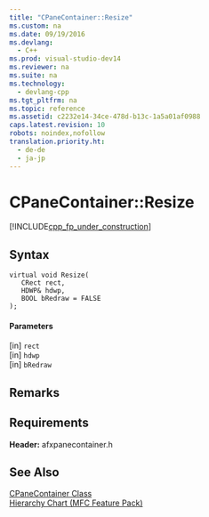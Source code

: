 ```yaml
---
title: "CPaneContainer::Resize"
ms.custom: na
ms.date: 09/19/2016
ms.devlang: 
  - C++
ms.prod: visual-studio-dev14
ms.reviewer: na
ms.suite: na
ms.technology: 
  - devlang-cpp
ms.tgt_pltfrm: na
ms.topic: reference
ms.assetid: c2232e14-34ce-478d-b13c-1a5a01af0988
caps.latest.revision: 10
robots: noindex,nofollow
translation.priority.ht: 
  - de-de
  - ja-jp
---
```

# CPaneContainer::Resize
[!INCLUDE[cpp_fp_under_construction](../vs140/includes/cpp_fp_under_construction_md.md)]  
  
## Syntax  
  
```  
virtual void Resize(  
   CRect rect,  
   HDWP& hdwp,  
   BOOL bRedraw = FALSE  
);  
```  
  
#### Parameters  
 [in] `rect`  
  [in] `hdwp`  
  [in] `bRedraw`  
  
## Remarks  
  
## Requirements  
 **Header:** afxpanecontainer.h  
  
## See Also  
 [CPaneContainer Class](../vs140/CPaneContainer-Class.md)   
 [Hierarchy Chart (MFC Feature Pack)](../vs140/Hierarchy-Chart.md)